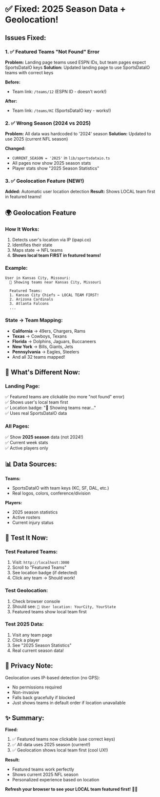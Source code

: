 # ✅ Fixed: 2025 Season Data + Geolocation!

## Issues Fixed:

### 1. ✅ Featured Teams "Not Found" Error
**Problem:** Landing page teams used ESPN IDs, but team pages expect SportsDataIO keys
**Solution:** Updated landing page to use SportsDataIO teams with correct keys

**Before:**
- Team link: `/teams/12` (ESPN ID - doesn't work!)

**After:**
- Team link: `/teams/KC` (SportsDataIO key - works!)

### 2. ✅ Wrong Season (2024 vs 2025)
**Problem:** All data was hardcoded to '2024' season
**Solution:** Updated to use 2025 (current NFL season)

**Changed:**
- `CURRENT_SEASON = '2025'` in `lib/sportsdataio.ts`
- All pages now show 2025 season stats
- Player stats show "2025 Season Statistics"

### 3. ✅ Geolocation Feature (NEW!)
**Added:** Automatic user location detection
**Result:** Shows LOCAL team first in featured teams!

## 🌍 Geolocation Feature

### How It Works:
1. Detects user's location via IP (ipapi.co)
2. Identifies their state
3. Maps state → NFL teams
4. **Shows local team FIRST in featured teams!**

### Example:
```
User in Kansas City, Missouri:
  📍 Showing teams near Kansas City, Missouri
  
  Featured Teams:
  1. Kansas City Chiefs ← LOCAL TEAM FIRST!
  2. Arizona Cardinals
  3. Atlanta Falcons
  ...
```

### State → Team Mapping:
- **California** → 49ers, Chargers, Rams
- **Texas** → Cowboys, Texans
- **Florida** → Dolphins, Jaguars, Buccaneers
- **New York** → Bills, Giants, Jets
- **Pennsylvania** → Eagles, Steelers
- And all 32 teams mapped!

## 🎯 What's Different Now:

### Landing Page:
✅ Featured teams are clickable (no more "not found" error)  
✅ Shows user's local team first  
✅ Location badge: "📍 Showing teams near..."  
✅ Uses real SportsDataIO data  

### All Pages:
✅ Show **2025 season** data (not 2024!)  
✅ Current week stats  
✅ Active players only  

## 📊 Data Sources:

**Teams:**
- SportsDataIO with team keys (KC, SF, DAL, etc.)
- Real logos, colors, conference/division

**Players:**
- 2025 season statistics
- Active rosters
- Current injury status

## 🚀 Test It Now:

### Test Featured Teams:
1. Visit: `http://localhost:3000`
2. Scroll to "Featured Teams"
3. See location badge (if detected)
4. Click any team → Should work!

### Test Geolocation:
1. Check browser console
2. Should see: `📍 User location: YourCity, YourState`
3. Featured teams show local team first

### Test 2025 Data:
1. Visit any team page
2. Click a player
3. See "2025 Season Statistics"
4. Real current season data!

## 🎨 Privacy Note:

Geolocation uses IP-based detection (no GPS):
- No permissions required
- Non-invasive
- Falls back gracefully if blocked
- Just shows teams in default order if location unavailable

## ✨ Summary:

**Fixed:**
1. ✅ Featured teams now clickable (use correct keys)
2. ✅ All data uses 2025 season (current!)
3. ✅ Geolocation shows local team first (cool UX!)

**Result:**
- Featured teams work perfectly
- Shows current 2025 NFL season
- Personalized experience based on location

**Refresh your browser to see your LOCAL team featured first!** 📍🏈



